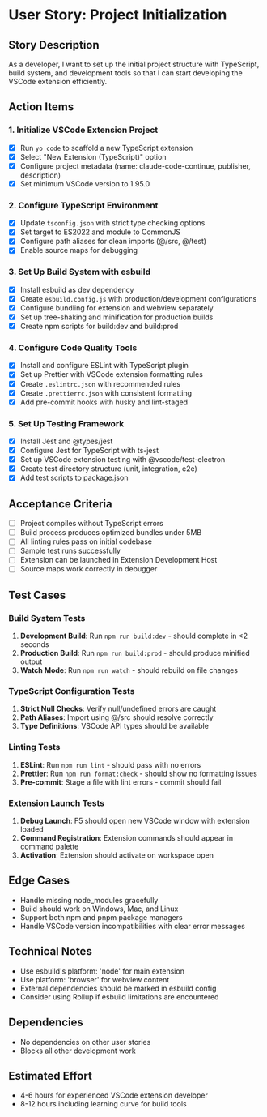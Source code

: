 # User Story: Project Initialization

## Story Description
As a developer, I want to set up the initial project structure with TypeScript, build system, and development tools so that I can start developing the VSCode extension efficiently.

## Action Items

### 1. Initialize VSCode Extension Project
- [x] Run `yo code` to scaffold a new TypeScript extension
- [x] Select "New Extension (TypeScript)" option
- [x] Configure project metadata (name: claude-code-continue, publisher, description)
- [x] Set minimum VSCode version to 1.95.0

### 2. Configure TypeScript Environment
- [x] Update `tsconfig.json` with strict type checking options
- [x] Set target to ES2022 and module to CommonJS
- [x] Configure path aliases for clean imports (@/src, @/test)
- [x] Enable source maps for debugging

### 3. Set Up Build System with esbuild
- [x] Install esbuild as dev dependency
- [x] Create `esbuild.config.js` with production/development configurations
- [x] Configure bundling for extension and webview separately
- [x] Set up tree-shaking and minification for production builds
- [x] Create npm scripts for build:dev and build:prod

### 4. Configure Code Quality Tools
- [x] Install and configure ESLint with TypeScript plugin
- [x] Set up Prettier with VSCode extension formatting rules
- [x] Create `.eslintrc.json` with recommended rules
- [x] Create `.prettierrc.json` with consistent formatting
- [x] Add pre-commit hooks with husky and lint-staged

### 5. Set Up Testing Framework
- [x] Install Jest and @types/jest
- [x] Configure Jest for TypeScript with ts-jest
- [x] Set up VSCode extension testing with @vscode/test-electron
- [x] Create test directory structure (unit, integration, e2e)
- [x] Add test scripts to package.json

## Acceptance Criteria
- [ ] Project compiles without TypeScript errors
- [ ] Build process produces optimized bundles under 5MB
- [ ] All linting rules pass on initial codebase
- [ ] Sample test runs successfully
- [ ] Extension can be launched in Extension Development Host
- [ ] Source maps work correctly in debugger

## Test Cases

### Build System Tests
1. **Development Build**: Run `npm run build:dev` - should complete in <2 seconds
2. **Production Build**: Run `npm run build:prod` - should produce minified output
3. **Watch Mode**: Run `npm run watch` - should rebuild on file changes

### TypeScript Configuration Tests
1. **Strict Null Checks**: Verify null/undefined errors are caught
2. **Path Aliases**: Import using @/src should resolve correctly
3. **Type Definitions**: VSCode API types should be available

### Linting Tests
1. **ESLint**: Run `npm run lint` - should pass with no errors
2. **Prettier**: Run `npm run format:check` - should show no formatting issues
3. **Pre-commit**: Stage a file with lint errors - commit should fail

### Extension Launch Tests
1. **Debug Launch**: F5 should open new VSCode window with extension loaded
2. **Command Registration**: Extension commands should appear in command palette
3. **Activation**: Extension should activate on workspace open

## Edge Cases
- Handle missing node_modules gracefully
- Build should work on Windows, Mac, and Linux
- Support both npm and pnpm package managers
- Handle VSCode version incompatibilities with clear error messages

## Technical Notes
- Use esbuild's platform: 'node' for main extension
- Use platform: 'browser' for webview content
- External dependencies should be marked in esbuild config
- Consider using Rollup if esbuild limitations are encountered

## Dependencies
- No dependencies on other user stories
- Blocks all other development work

## Estimated Effort
- 4-6 hours for experienced VSCode extension developer
- 8-12 hours including learning curve for build tools